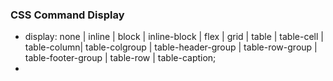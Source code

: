 ### CSS Command Display
* display: none | inline | block | inline-block | flex | grid | table | table-cell | table-column|  table-colgroup | table-header-group | table-row-group | table-footer-group | table-row | table-caption;
* 


